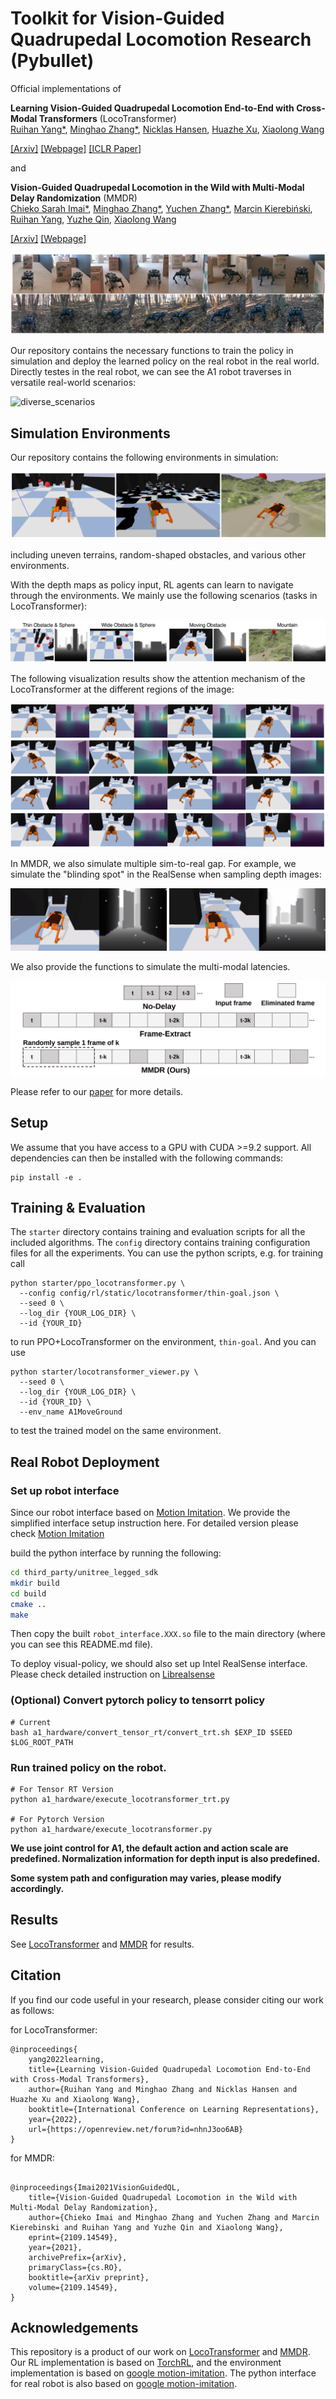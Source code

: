 # Toolkit for Vision-Guided Quadrupedal Locomotion Research (Pybullet)


Official implementations of

**Learning Vision-Guided Quadrupedal Locomotion End-to-End with Cross-Modal Transformers** (LocoTransformer)<br/>
[Ruihan Yang*](https://rchalyang.github.io/), [Minghao Zhang*](https://www.minghaozhang.com), [Nicklas Hansen](https://nicklashansen.github.io/), [Huazhe Xu](http://hxu.rocks/), [Xiaolong Wang](https://xiaolonw.github.io)

[[Arxiv]](https://arxiv.org/abs/2107.03996) [[Webpage]](https://rchalyang.github.io/LocoTransformer/) [[ICLR Paper]](https://openreview.net/forum?id=nhnJ3oo6AB)

and

**Vision-Guided Quadrupedal Locomotion in the Wild with Multi-Modal Delay Randomization** (MMDR)<br/>
[Chieko Sarah Imai*](https://www.linkedin.com/in/csimai/), [Minghao Zhang*](https://www.minghaozhang.com), [Yuchen Zhang*](https://github.com/infinity1096), [Marcin Kierebiński](https://mrkiereb.com/), [Ruihan Yang](https://rchalyang.github.io/), [Yuzhe Qin](https://yzqin.github.io/), [Xiaolong Wang](https://xiaolonw.github.io)

[[Arxiv]](https://arxiv.org/abs/2109.14549) [[Webpage]](https://mehooz.github.io/mmdr-wild/)


![delay](figures/real_robot_test.png)

Our repository contains the necessary functions to train the policy in simulation and deploy the learned policy on the real robot in the real world. Directly testes in the real robot, we can see the A1 robot traverses in versatile real-world scenarios:

![diverse_scenarios](figures/diverse_scenarios.png)

## Simulation Environments

Our repository contains the following environments in simulation:

![environment samples](figures/env_samples.png)

including uneven terrains, random-shaped obstacles, and various other environments.

With the depth maps as policy input, RL agents can learn to navigate through the environments. We mainly use the following scenarios (tasks in LocoTransformer):

![environment samples](figures/teaser-long.png)

The following visualization results show the attention mechanism of the LocoTransformer at the different regions of the image:

![visualization](figures/visualization.png)

In MMDR, we also simulate multiple sim-to-real gap. For example, we simulate the "blinding spot" in the RealSense when sampling depth images:

![simulate_realsense](figures/simulate_realsense.png)


We also provide the functions to simulate the multi-modal latencies. 

![delay](figures/delay.png)


Please refer to our [paper](https://arxiv.org/abs/2109.14549) for more details.


## Setup
We assume that you have access to a GPU with CUDA >=9.2 support. All dependencies can then be installed with the following commands:

```
pip install -e .
```

## Training & Evaluation

The `starter` directory contains training and evaluation scripts for all the included algorithms. The `config` directory contains training configuration files for all the experiments. You can use the python scripts, e.g. for training call

```
python starter/ppo_locotransformer.py \
  --config config/rl/static/locotransformer/thin-goal.json \
  --seed 0 \
  --log_dir {YOUR_LOG_DIR} \
  --id {YOUR_ID}
```

to run PPO+LocoTransformer on the environment, `thin-goal`. And you can use

```
python starter/locotransformer_viewer.py \
  --seed 0 \
  --log_dir {YOUR_LOG_DIR} \
  --id {YOUR_ID} \
  --env_name A1MoveGround
```
to test the trained model on the same environment.

## Real Robot Deployment

### Set up robot interface

Since our robot interface based on  [Motion Imitation](https://github.com/erwincoumans/motion_imitation). We provide the simplified interface setup instruction here. For detailed version please check [Motion Imitation](https://github.com/erwincoumans/motion_imitation)

build the python interface by running the following:
```bash
cd third_party/unitree_legged_sdk
mkdir build
cd build
cmake ..
make
```
Then copy the built `robot_interface.XXX.so` file to the main directory (where you can see this README.md file).

To deploy visual-policy, we should also set up Intel RealSense interface. Please check detailed instruction on [Librealsense](https://github.com/IntelRealSense/librealsense)

### (Optional) Convert pytorch policy to tensorrt policy
```
# Current 
bash a1_hardware/convert_tensor_rt/convert_trt.sh $EXP_ID $SEED $LOG_ROOT_PATH
```



### Run trained policy on the robot.
```
# For Tensor RT Version
python a1_hardware/execute_locotransformer_trt.py

# For Pytorch Version
python a1_hardware/execute_locotransformer.py
```
**We use joint control for A1, the default action and action scale are predefined. Normalization information for depth input is also predefined.**

**Some system path and configuration may varies, please modify accordingly.**

## Results

See [LocoTransformer](https://arxiv.org/abs/2107.03996) and [MMDR](https://arxiv.org/abs/2109.14549) for results.


## Citation
<a name="citation"></a>
If you find our code useful in your research, please consider citing our work as follows:

for LocoTransformer:
```
@inproceedings{
    yang2022learning,
    title={Learning Vision-Guided Quadrupedal Locomotion End-to-End with Cross-Modal Transformers},
    author={Ruihan Yang and Minghao Zhang and Nicklas Hansen and Huazhe Xu and Xiaolong Wang},
    booktitle={International Conference on Learning Representations},
    year={2022},
    url={https://openreview.net/forum?id=nhnJ3oo6AB}
}
```

for MMDR:
```

@inproceedings{Imai2021VisionGuidedQL,
    title={Vision-Guided Quadrupedal Locomotion in the Wild with Multi-Modal Delay Randomization},
    author={Chieko Imai and Minghao Zhang and Yuchen Zhang and Marcin Kierebinski and Ruihan Yang and Yuzhe Qin and Xiaolong Wang},
    eprint={2109.14549},
    year={2021},
    archivePrefix={arXiv},
    primaryClass={cs.RO},
    booktitle={arXiv preprint},
    volume={2109.14549},
}
```

## Acknowledgements

This repository is a product of our work on [LocoTransformer](https://rchalyang.github.io/LocoTransformer/) and [MMDR](https://mehooz.github.io/mmdr-wild/). Our RL implementation is based on [TorchRL](https://github.com/RchalYang/torchrl), and the environment implementation is based on [google motion-imitation](https://github.com/google-research/motion_imitation). The python interface for real robot is also based on [google motion-imitation](https://github.com/google-research/motion_imitation). 
